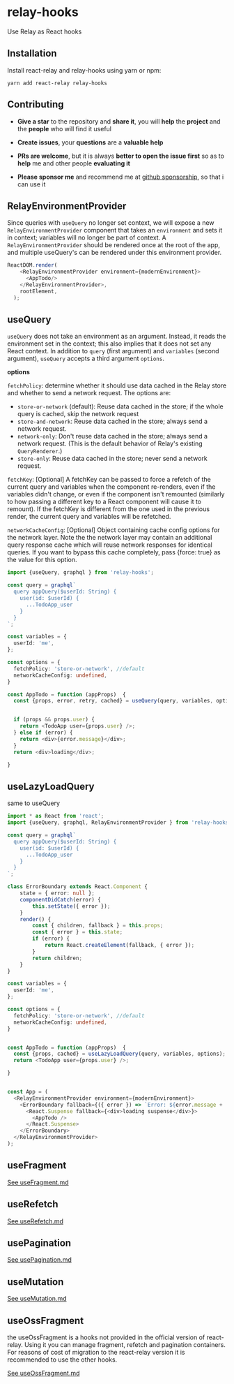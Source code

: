 # relay-hooks
Use Relay as React hooks

## Installation

Install react-relay and relay-hooks using yarn or npm:

```
yarn add react-relay relay-hooks
```

## Contributing

* **Give a star** to the repository and **share it**, you will **help** the **project** and the **people** who will find it useful

* **Create issues**, your **questions** are a **valuable help**

* **PRs are welcome**, but it is always **better to open the issue first** so as to **help** me and other people **evaluating it**

* **Please sponsor me** and recommend me at [github sponsorship](https://docs.google.com/forms/d/e/1FAIpQLSdE8nL7U-d7CBTWp9X7XOoezQD06wCzCAS9VpoUW6lJ03KU7w/viewform), so that i can use it

## RelayEnvironmentProvider

Since queries with `useQuery` no longer set context, we will expose a new `RelayEnvironmentProvider` component that takes an `environment` and sets it in context; 
variables will no longer be part of context. 
A `RelayEnvironmentProvider` should be rendered once at the root of the app, and multiple useQuery's can be rendered under this environment provider.

```ts
ReactDOM.render(
    <RelayEnvironmentProvider environment={modernEnvironment}>
      <AppTodo/>
    </RelayEnvironmentProvider>,
    rootElement,
  );
```

## useQuery

`useQuery` does not take an environment as an argument. Instead, it reads the environment set in the context; this also implies that it does not set any React context.
In addition to `query` (first argument) and `variables` (second argument), `useQuery` accepts a third argument `options`. 

**options**

`fetchPolicy`: determine whether it should use data cached in the Relay store and whether to send a network request. The options are:
  * `store-or-network` (default): Reuse data cached in the store; if the whole query is cached, skip the network request
  * `store-and-network`: Reuse data cached in the store; always send a network request.
  * `network-only`: Don't reuse data cached in the store; always send a network request. (This is the default behavior of Relay's existing `QueryRenderer`.)
  * `store-only`: Reuse data cached in the store; never send a network request.

`fetchKey`: [Optional] A fetchKey can be passed to force a refetch of the current query and variables when the component re-renders, even if the variables didn't change, or even if the component isn't remounted (similarly to how passing a different key to a React component will cause it to remount). If the fetchKey is different from the one used in the previous render, the current query and variables will be refetched.

`networkCacheConfig`: [Optional] Object containing cache config options for the network layer. Note the the network layer may contain an additional query response cache which will reuse network responses for identical queries. If you want to bypass this cache completely, pass {force: true} as the value for this option.

```ts
import {useQuery, graphql } from 'relay-hooks';

const query = graphql`
  query appQuery($userId: String) {
    user(id: $userId) {
      ...TodoApp_user
    }
  }
`;

const variables = {
  userId: 'me',
}; 

const options = {
  fetchPolicy: 'store-or-network', //default
  networkCacheConfig: undefined,
}

const AppTodo = function (appProps)  {
  const {props, error, retry, cached} = useQuery(query, variables, options);


  if (props && props.user) {
    return <TodoApp user={props.user} />;
  } else if (error) {
    return <div>{error.message}</div>;
  }
  return <div>loading</div>;

}
```

## useLazyLoadQuery

same to useQuery

```ts
import * as React from 'react';
import {useQuery, graphql, RelayEnvironmentProvider } from 'relay-hooks';

const query = graphql`
  query appQuery($userId: String) {
    user(id: $userId) {
      ...TodoApp_user
    }
  }
`;

class ErrorBoundary extends React.Component {
    state = { error: null };
    componentDidCatch(error) {
        this.setState({ error });
    }
    render() {
        const { children, fallback } = this.props;
        const { error } = this.state;
        if (error) {
            return React.createElement(fallback, { error });
        }
        return children;
    }
}

const variables = {
  userId: 'me',
}; 

const options = {
  fetchPolicy: 'store-or-network', //default
  networkCacheConfig: undefined,
}


const AppTodo = function (appProps)  {
  const {props, cached} = useLazyLoadQuery(query, variables, options);
  return <TodoApp user={props.user} />;

}


const App = (
  <RelayEnvironmentProvider environment={modernEnvironment}>
    <ErrorBoundary fallback={({ error }) => `Error: ${error.message + ': ' + error.stack}`}>
      <React.Suspense fallback={<div>loading suspense</div>}>
        <AppTodo />
      </React.Suspense>
    </ErrorBoundary>
  </RelayEnvironmentProvider>
);
```

## useFragment

[See useFragment.md](./useFragment.md)

## useRefetch

[See useRefetch.md](./useRefetch.md)

## usePagination

[See usePagination.md](./usePagination.md)

## useMutation

[See useMutation.md](./useMutation.md)

## useOssFragment

the useOssFragment is a hooks not provided in the official version of react-relay. Using it you can manage fragment, refetch and pagination containers.
For reasons of cost of migration to the react-relay version it is recommended to use the other hooks.

[See useOssFragment.md](./useOssFragment.md)
